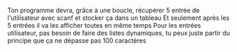 Ton programme devra, grâce à une boucle, récupérer 5 entrée de l'utilisateur avec scanf et stocker ça dans un tableau
Et seulement après les 5 entrées il va les afficher toutes en même temps
Pour les entrées utilisateur, pas besoin de faire des listes dynamiques, tu peux juste partir du principe que ça ne dépasse pas 100 caractères